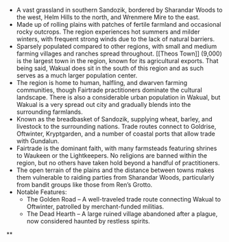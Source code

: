 - A vast grassland in southern Sandozik, bordered by Sharandar Woods to the west, Helm Hills to the north, and Wrenmere Mire to the east.
- Made up of rolling plains with patches of fertile farmland and occasional rocky outcrops. The region experiences hot summers and milder winters, with frequent strong winds due to the lack of natural barriers.
- Sparsely populated compared to other regions, with small and medium farming villages and ranches spread throughout. [[Theos Town]] (9,000) is the largest town in the region, known for its agricultural exports. That being said, Wakual does sit in the south of this region and as such serves as a much larger population center.
- The region is home to human, halfling, and dwarven farming communities, though Fairtrade practitioners dominate the cultural landscape. There is also a considerable urban population in Wakual, but Wakual is a very spread out city and gradually blends into the surrounding farmlands.
- Known as the breadbasket of Sandozik, supplying wheat, barley, and livestock to the surrounding nations. Trade routes connect to Goldrise, Oftwinter, Kryptgarden, and a number of coastal ports that allow trade with Gundalun.
- Fairtrade is the dominant faith, with many farmsteads featuring shrines to Waukeen or the Lightkeepers. No religions are banned within the region, but no others have taken hold beyond a handful of practitioners.
- The open terrain of the plains and the distance between towns makes them vulnerable to raiding parties from Sharandar Woods, particularly from bandit groups like those from Ren’s Grotto.
- Notable Features:
	- The Golden Road – A well-traveled trade route connecting Wakual to Oftwinter, patrolled by merchant-funded militias.
	- The Dead Hearth – A large ruined village abandoned after a plague, now considered haunted by restless spirits.
    



**